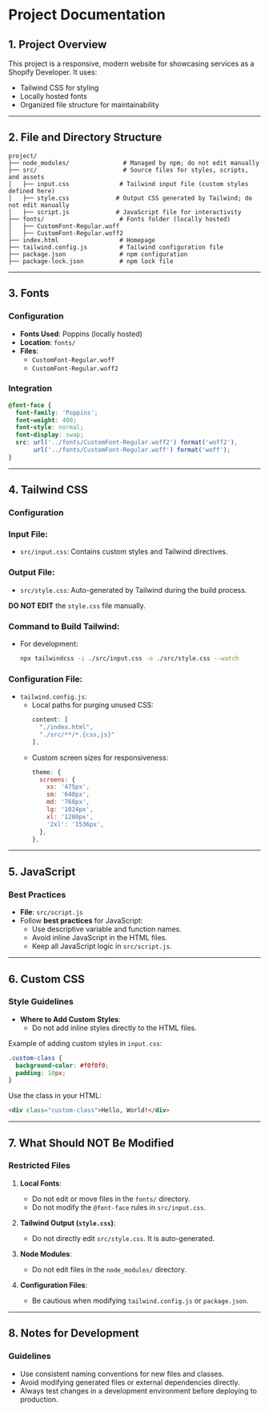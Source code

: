 # Project Documentation

## 1. Project Overview
This project is a responsive, modern website for showcasing services as a Shopify Developer. It uses:
- Tailwind CSS for styling
- Locally hosted fonts
- Organized file structure for maintainability

---

## 2. File and Directory Structure
```
project/
├── node_modules/               # Managed by npm; do not edit manually
├── src/                        # Source files for styles, scripts, and assets
│   ├── input.css              # Tailwind input file (custom styles defined here)
│   ├── style.css             # Output CSS generated by Tailwind; do not edit manually
│   ├── script.js             # JavaScript file for interactivity
├── fonts/                     # Fonts folder (locally hosted)
│   ├── CustomFont-Regular.woff
│   ├── CustomFont-Regular.woff2
├── index.html                 # Homepage
├── tailwind.config.js         # Tailwind configuration file
├── package.json               # npm configuration
├── package-lock.json          # npm lock file
```

---

## 3. Fonts
### Configuration
- **Fonts Used**: Poppins (locally hosted)
- **Location**: `fonts/`
- **Files**: 
  - `CustomFont-Regular.woff`
  - `CustomFont-Regular.woff2`

### Integration
```css
@font-face {
  font-family: 'Poppins';
  font-weight: 400;
  font-style: normal;
  font-display: swap;
  src: url('../fonts/CustomFont-Regular.woff2') format('woff2'),
       url('../fonts/CustomFont-Regular.woff') format('woff');
}
```

---

## 4. Tailwind CSS
### Configuration
### **Input File**:
- `src/input.css`: Contains custom styles and Tailwind directives.

### **Output File**:
- `src/style.css`: Auto-generated by Tailwind during the build process.

**DO NOT EDIT** the `style.css` file manually. 

### **Command to Build Tailwind**:
- For development:  
  ```bash
  npx tailwindcss -i ./src/input.css -o ./src/style.css --watch
  ```

### **Configuration File**:
- `tailwind.config.js`:
  - Local paths for purging unused CSS:
    ```js
    content: [
      "./index.html",
      "./src/**/*.{css,js}"
    ],
    ```
  - Custom screen sizes for responsiveness:
    ```js
    theme: {
      screens: {
        xs: '475px',
        sm: '640px',
        md: '768px',
        lg: '1024px',
        xl: '1280px',
        '2xl': '1536px',
      },
    },
    ```

---

## 5. JavaScript
### Best Practices
- **File**: `src/script.js`
- Follow **best practices** for JavaScript:
  - Use descriptive variable and function names.
  - Avoid inline JavaScript in the HTML files.
  - Keep all JavaScript logic in `src/script.js`.

---

## 6. Custom CSS
### Style Guidelines
- **Where to Add Custom Styles**:
  - Do not add inline styles directly to the HTML files.

Example of adding custom styles in `input.css`:
```css
.custom-class {
  background-color: #f0f0f0;
  padding: 10px;
}
```

Use the class in your HTML:
```html
<div class="custom-class">Hello, World!</div>
```

---

## 7. What Should NOT Be Modified
### Restricted Files
1. **Local Fonts**:
   - Do not edit or move files in the `fonts/` directory.
   - Do not modify the `@font-face` rules in `src/input.css`.

2. **Tailwind Output (`style.css`)**:
   - Do not directly edit `src/style.css`. It is auto-generated.

3. **Node Modules**:
   - Do not edit files in the `node_modules/` directory.

4. **Configuration Files**:
   - Be cautious when modifying `tailwind.config.js` or `package.json`.

---

## 8. Notes for Development
### Guidelines
- Use consistent naming conventions for new files and classes.
- Avoid modifying generated files or external dependencies directly.
- Always test changes in a development environment before deploying to production.

